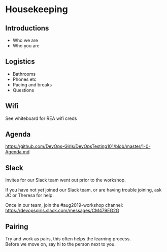 # Housekeeping

## Introductions
* Who we are
* Who you are

## Logistics

* Bathrooms
* Phones etc
* Pacing and breaks
* Questions

## Wifi
See whiteboard for REA wifi creds

## Agenda
https://github.com/DevOps-Girls/DevOpsTesting101/blob/master/1-0-Agenda.md

## Slack

Invites for our Slack team went out prior to the workshop.

If you have not yet joined our Slack team, or are having trouble joining, ask JC or Theresa for help.

Once in our team, join the #aug2019-workshop channel:
https://devopsgirls.slack.com/messages/CM479EG2G



## Pairing
Try and work as pairs, this often helps the learning process.</br>
Before we move on, say hi to the person next to you.</br>
